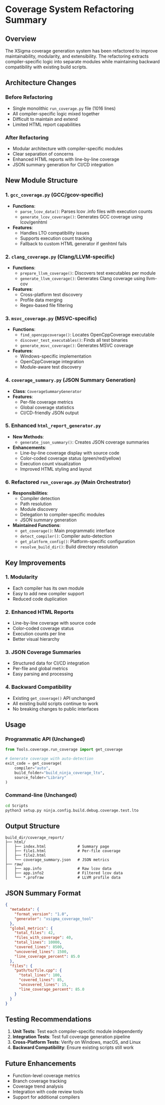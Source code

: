 # Coverage System Refactoring Summary

## Overview

The XSigma coverage generation system has been refactored to improve maintainability, modularity, and extensibility. The refactoring extracts compiler-specific logic into separate modules while maintaining backward compatibility with existing build scripts.

## Architecture Changes

### Before Refactoring
- Single monolithic `run_coverage.py` file (1016 lines)
- All compiler-specific logic mixed together
- Difficult to maintain and extend
- Limited HTML report capabilities

### After Refactoring
- Modular architecture with compiler-specific modules
- Clear separation of concerns
- Enhanced HTML reports with line-by-line coverage
- JSON summary generation for CI/CD integration

## New Module Structure

### 1. `gcc_coverage.py` (GCC/gcov-specific)
- **Functions**:
  - `parse_lcov_data()`: Parses lcov .info files with execution counts
  - `generate_lcov_coverage()`: Generates GCC coverage using lcov/genhtml
- **Features**:
  - Handles LTO compatibility issues
  - Supports execution count tracking
  - Fallback to custom HTML generator if genhtml fails

### 2. `clang_coverage.py` (Clang/LLVM-specific)
- **Functions**:
  - `prepare_llvm_coverage()`: Discovers test executables per module
  - `generate_llvm_coverage()`: Generates Clang coverage using llvm-cov
- **Features**:
  - Cross-platform test discovery
  - Profile data merging
  - Regex-based file filtering

### 3. `msvc_coverage.py` (MSVC-specific)
- **Functions**:
  - `find_opencppcoverage()`: Locates OpenCppCoverage executable
  - `discover_test_executables()`: Finds all test binaries
  - `generate_msvc_coverage()`: Generates MSVC coverage
- **Features**:
  - Windows-specific implementation
  - OpenCppCoverage integration
  - Module-aware test discovery

### 4. `coverage_summary.py` (JSON Summary Generation)
- **Class**: `CoverageSummaryGenerator`
- **Features**:
  - Per-file coverage metrics
  - Global coverage statistics
  - CI/CD-friendly JSON output

### 5. Enhanced `html_report_generator.py`
- **New Methods**:
  - `generate_json_summary()`: Creates JSON coverage summaries
- **Enhancements**:
  - Line-by-line coverage display with source code
  - Color-coded coverage status (green/red/yellow)
  - Execution count visualization
  - Improved HTML styling and layout

### 6. Refactored `run_coverage.py` (Main Orchestrator)
- **Responsibilities**:
  - Compiler detection
  - Path resolution
  - Module discovery
  - Delegation to compiler-specific modules
  - JSON summary generation
- **Maintained Functions**:
  - `get_coverage()`: Main programmatic interface
  - `detect_compiler()`: Compiler auto-detection
  - `get_platform_config()`: Platform-specific configuration
  - `resolve_build_dir()`: Build directory resolution

## Key Improvements

### 1. Modularity
- Each compiler has its own module
- Easy to add new compiler support
- Reduced code duplication

### 2. Enhanced HTML Reports
- Line-by-line coverage with source code
- Color-coded coverage status
- Execution counts per line
- Better visual hierarchy

### 3. JSON Coverage Summaries
- Structured data for CI/CD integration
- Per-file and global metrics
- Easy parsing and processing

### 4. Backward Compatibility
- Existing `get_coverage()` API unchanged
- All existing build scripts continue to work
- No breaking changes to public interfaces

## Usage

### Programmatic API (Unchanged)
```python
from Tools.coverage.run_coverage import get_coverage

# Generate coverage with auto-detection
exit_code = get_coverage(
    compiler="auto",
    build_folder="build_ninja_coverage_lto",
    source_folder="Library"
)
```

### Command-line (Unchanged)
```bash
cd Scripts
python3 setup.py ninja.config.build.debug.coverage.test.lto
```

## Output Structure

```
build_dir/coverage_report/
├── html/
│   ├── index.html              # Summary page
│   ├── file1.html              # Per-file coverage
│   ├── file2.html
│   └── coverage_summary.json   # JSON metrics
├── raw/
│   ├── app.info                # Raw lcov data
│   ├── app.info2               # Filtered lcov data
│   └── *.profraw               # LLVM profile data
```

## JSON Summary Format

```json
{
  "metadata": {
    "format_version": "1.0",
    "generator": "xsigma_coverage_tool"
  },
  "global_metrics": {
    "total_files": 42,
    "files_with_coverage": 40,
    "total_lines": 10000,
    "covered_lines": 8500,
    "uncovered_lines": 1500,
    "line_coverage_percent": 85.0
  },
  "files": {
    "path/to/file.cpp": {
      "total_lines": 100,
      "covered_lines": 85,
      "uncovered_lines": 15,
      "line_coverage_percent": 85.0
    }
  }
}
```

## Testing Recommendations

1. **Unit Tests**: Test each compiler-specific module independently
2. **Integration Tests**: Test full coverage generation pipeline
3. **Cross-Platform Tests**: Verify on Windows, macOS, and Linux
4. **Backward Compatibility**: Ensure existing scripts still work

## Future Enhancements

- Function-level coverage metrics
- Branch coverage tracking
- Coverage trend analysis
- Integration with code review tools
- Support for additional compilers

